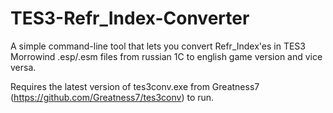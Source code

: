 # TES3-Refr_Index-Converter

 A simple command-line tool that lets you convert Refr_Index'es in TES3 Morrowind .esp/.esm files from russian 1C to english game version and vice versa.

 Requires the latest version of tes3conv.exe from Greatness7 (https://github.com/Greatness7/tes3conv) to run.
